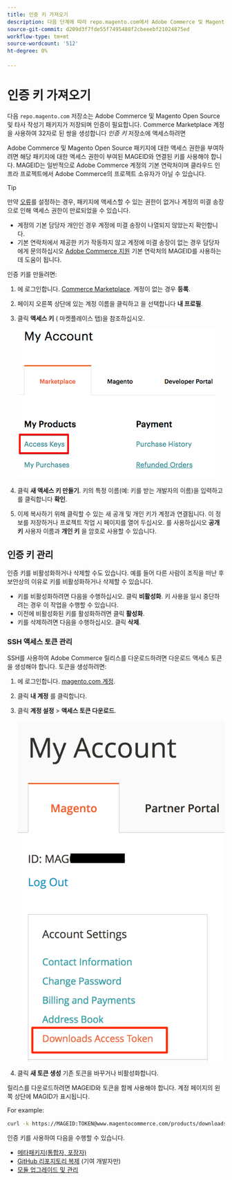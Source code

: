 ```yaml
---
title: 인증 키 가져오기
description: 다음 단계에 따라 repo.magento.com에서 Adobe Commerce 및 Magento Open Source 작성기 패키지에 액세스할 수 있는 자격 증명을 검색합니다.
source-git-commit: d209d3f7fde55f7495488f2cbeeebf21024875ed
workflow-type: tm+mt
source-wordcount: '512'
ht-degree: 0%

---
```



# 인증 키 가져오기

다음 `repo.magento.com` 저장소는 Adobe Commerce 및 Magento Open Source 및 타사 작성기 패키지가 저장되며 인증이 필요합니다. Commerce Marketplace 계정을 사용하여 32자로 된 쌍을 생성합니다 *인증 키* 저장소에 액세스하려면

Adobe Commerce 및 Magento Open Source 패키지에 대한 액세스 권한을 부여하려면 해당 패키지에 대한 액세스 권한이 부여된 MAGEID와 연결된 키를 사용해야 합니다. MAGEID는 일반적으로 Adobe Commerce 계정의 기본 연락처이며 클라우드 인프라 프로젝트에서 Adobe Commerce의 프로젝트 소유자가 아닐 수 있습니다.

>[!TIP]
>
>만약 [오류](https://experienceleague.adobe.com/docs/commerce-knowledge-base/kb/troubleshooting/deployment/magento-commerce-cloud-repo-could-not-be-accessed-403-forbidden-or-404-not-found-error-when-deploying.html)를 설정하는 경우, 패키지에 액세스할 수 있는 권한이 없거나 계정의 미결 송장으로 인해 액세스 권한이 만료되었을 수 있습니다.
>
>* 계정의 기본 담당자 개인인 경우 계정에 미결 송장이 나열되지 않았는지 확인합니다.
>* 기본 연락처에서 제공한 키가 작동하지 않고 계정에 미결 송장이 없는 경우 담당자에게 문의하십시오 [Adobe Commerce 지원](https://experienceleague.adobe.com/docs/commerce-knowledge-base/kb/help-center-guide/magento-help-center-user-guide.html#submit-ticket) 기본 연락처의 MAGEID를 사용하는 데 도움이 됩니다.


인증 키를 만들려면:

1. 에 로그인합니다. [Commerce Marketplace](https://marketplace.magento.com). 계정이 없는 경우 **등록**.
1. 페이지 오른쪽 상단에 있는 계정 이름을 클릭하고 을 선택합니다 **내 프로필**.

1. 클릭 **액세스 키** ( 마켓플레이스 탭)을 참조하십시오.

   ![Commerce Marketplace에서 보안 액세스 키 가져오기](../../assets/installation/cloud_access-key.png)

1. 클릭 **새 액세스 키 만들기**. 키의 특정 이름(예: 키를 받는 개발자의 이름)을 입력하고 를 클릭합니다 **확인**.

1. 이제 복사하기 위해 클릭할 수 있는 새 공개 및 개인 키가 계정과 연결됩니다. 이 정보를 저장하거나 프로젝트 작업 시 페이지를 열어 두십시오. 를 사용하십시오 **공개 키** 사용자 이름과 **개인 키** 을 암호로 사용할 수 있습니다.

## 인증 키 관리

인증 키를 비활성화하거나 삭제할 수도 있습니다. 예를 들어 다른 사람이 조직을 떠난 후 보안상의 이유로 키를 비활성화하거나 삭제할 수 있습니다.

* 키를 비활성화하려면 다음을 수행하십시오. 클릭 **비활성화**. 키 사용을 일시 중단하려는 경우 이 작업을 수행할 수 있습니다.
* 이전에 비활성화된 키를 활성화하려면 클릭 **활성화**.
* 키를 삭제하려면 다음을 수행하십시오. 클릭 **삭제**.

### SSH 액세스 토큰 관리

SSH를 사용하여 Adobe Commerce 릴리스를 다운로드하려면 다운로드 액세스 토큰을 생성해야 합니다. 토큰을 생성하려면:

1. 에 로그인합니다. [magento.com 계정](https://account.magento.com/customer/account/login).
1. 클릭 **내 계정** 를 클릭합니다.
1. 클릭 **계정 설정** > **액세스 토큰 다운로드**.

   ![키 액세스](../../assets/installation/connect_keys1.png)

1. 클릭 **새 토큰 생성** 기존 토큰을 바꾸거나 비활성화합니다.

릴리스를 다운로드하려면 MAGEID와 토큰을 함께 사용해야 합니다. 계정 페이지의 왼쪽 상단에 MAGID가 표시됩니다.

For example:

```bash
curl -k https://MAGEID:TOKEN@www.magentocommerce.com/products/downloads/info/help
```

인증 키를 사용하여 다음을 수행할 수 있습니다.

* [메타패키지(통합자, 포장자)](../composer.md)
* [GitHub 리포지토리 복제](https://developer.adobe.com/commerce/contributor/guides/install/clone-repository/) (기여 개발자만)
* [모듈 업그레이드 및 관리](../../upgrade/modules/upgrade.md)

